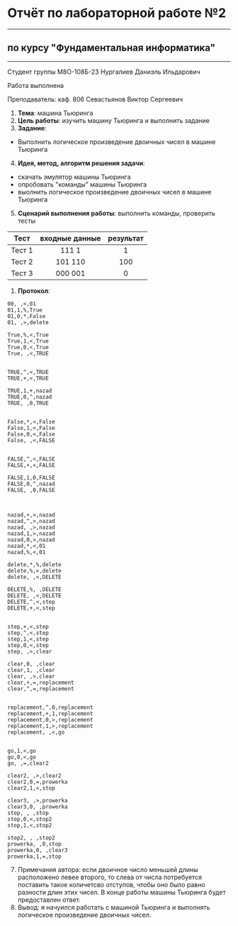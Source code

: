 # Отчёт по лабораторной работе №2
---

## по курсу "Фундаментальная информатика"
---

Студент группы М8О-108Б-23 Нургалиев Даниэль Ильдарович

Работа выполнена 

Преподаватель: каф. 806 Севастьянов Виктор Сергеевич

1. **Тема**: машина Тьюринга
2. **Цель работы**: изучить машину Тьюринга и выполнить задание
3. **Задание**: 
- Выполнить логическое произведение двоичных чисел в машине Тьюринга
4. **Идея, метод, алгоритм решения задачи**: 
- скачать эмулятор машины Тьюринга
- опробовать "команды" машины Тьюринга
- выолнить логическое произведение двоичных чисел в машине Тьюринга
5. **Сценарий выполнения работы**: выполнить команды, проверить тесты

|  Тест  | входные данные   | результат |
|:------:|:----------------:|:---------:|
| Тест 1 | 111 1            | 1         |
| Тест 2 | 101 110          | 100       |
| Тест 3 | 000 001          | 0         |

1. **Протокол**: 
```
00, ,<,01
01,1,%,True
01,0,*,False
01, ,>,delete

True,%,<,True
True,1,<,True
True,0,<,True
True, ,<,TRUE


TRUE,^,<,TRUE
TRUE,+,<,TRUE

TRUE,1,+,nazad
TRUE,0,^,nazad
TRUE, ,0,TRUE


False,*,<,False
False,1,<,False
False,0,<,False
False, ,<,FALSE


FALSE,^,<,FALSE
FALSE,+,<,FALSE

FALSE,1,0,FALSE
FALSE,0,^,nazad
FALSE, ,0,FALSE



nazad,+,>,nazad
nazad,^,>,nazad
nazad, ,>,nazad
nazad,1,>,nazad
nazad,0,>,nazad
nazad,*,<,01
nazad,%,<,01

delete,*,%,delete
delete,%,>,delete
delete, ,<,DELETE

DELETE,%, ,DELETE
DELETE, ,<,DELETE
DELETE,^,<,step
DELETE,+,<,step


step,+,<,step
step,^,<,step
step,1,<,step
step,0,<,step
step, ,>,clear

clear,0, ,clear
clear,1, ,clear
clear, ,>,clear
clear,+,=,replacement
clear,^,=,replacement


replacement,^,0,replacement
replacement,+,1,replacement
replacement,0,>,replacement
replacement,1,>,replacement
replacement, ,<,go


go,1,<,go
go,0,<,go
go, ,=,clear2

clear2, ,>,clear2
clear2,0,=,prowerka
clear2,1,<,stop

clear3, ,>,prowerka
clear3,0, ,prowerka
stop, , ,stop
stop,0,<,stop2
stop,1,<,stop2

stop2, , ,stop2
prowerka, ,0,stop
prowerka,0, ,clear3
prowerka,1,=,stop
```
7. Примечания автора: если двоичное число меньшей длины расположено левее второго, то слева от числа потребуется поставить такое количетсво отступов, чтобы оно было равно разности длин этих чисел. В конце работы машины Тьюринга будет предоставлен ответ.
8. Вывод: я начуился работать с машиной Тьюринга и выполнять логическое произведение двоичных чисел.